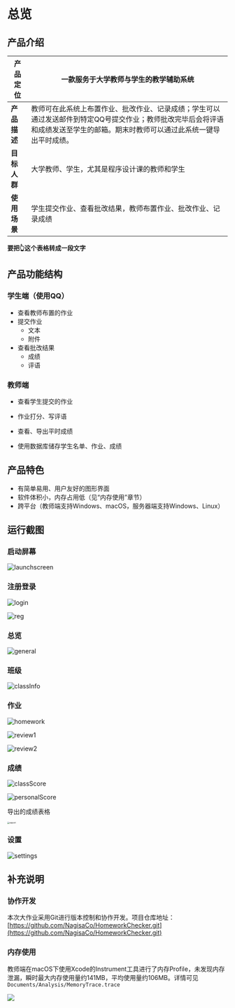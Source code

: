 # 总览

## 产品介绍

| **产品定位** | 一款服务于大学教师与学生的教学辅助系统                       |
| ------------ | ------------------------------------------------------------ |
| **产品描述** | 教师可在此系统上布置作业、批改作业、记录成绩；学生可以通过发送邮件到特定QQ号提交作业；教师批改完毕后会将评语和成绩发送至学生的邮箱。期末时教师可以通过此系统一键导出平时成绩。 |
| **目标人群** | 大学教师、学生，尤其是程序设计课的教师和学生                 |
| **使用场景** | 学生提交作业、查看批改结果，教师布置作业、批改作业、记录成绩 |

**要把👆这个表格转成一段文字**



## 产品功能结构

### **学生端**（使用QQ）

- 查看教师布置的作业
- 提交作业
  - 文本
  - 附件
- 查看批改结果
  - 成绩
  - 评语

### 教师端

- 查看学生提交的作业
- 作业打分、写评语
- 查看、导出平时成绩

- 使用数据库储存学生名单、作业、成绩



## 产品特色

- 有简单易用、用户友好的图形界面
- 软件体积小，内存占用低（见“内存使用”章节）
- 跨平台（教师端支持Windows、macOS，服务器端支持Windows、Linux）



## 运行截图

### 启动屏幕

![launchscreen](pic/General/launchscreen.png)

### 注册登录

![login](pic/General/login.png)

![reg](pic/General/reg.png)

### 总览

![general](pic/General/general.png)

### 班级

![classInfo](pic/General/classInfo.png)

### 作业

![homework](pic/General/homework.png)

![review1](pic/General/review1.png)

![review2](pic/General/review2.png)

### 成绩

![classScore](pic/General/classScore.png)

![personalScore](pic/General/personalScore.png)

导出的成绩表格

<img src="pic/General/export.png" alt="export" style="zoom:33%;" />

### 设置

![settings](pic/General/settings.png)

## 补充说明

### 协作开发

本次大作业采用Git进行版本控制和协作开发。项目仓库地址：[https://github.com/NagisaCo/HomeworkChecker.git](https://github.com/NagisaCo/HomeworkChecker.git)

### 内存使用

教师端在macOS下使用Xcode的Instrument工具进行了内存Profile，未发现内存泄漏，瞬时最大内存使用量约141MB，平均使用量约106MB。详情可见`Documents/Analysis/MemoryTrace.trace`

![](pic/General/MemoryTrace.png)

